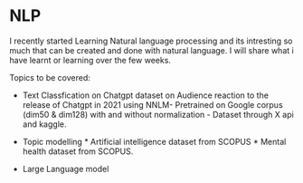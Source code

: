 # NLP

I recently started Learning Natural language processing and its intresting so much that can be created and done with natural language. I will share what i have learnt or learning over the few weeks.

Topics to be covered:  

  * Text Classfication on Chatgpt dataset on Audience reaction to the release of Chatgpt in 2021 using NNLM- Pretrained on Google corpus (dim50 & dim128) with and without normalization
        - Dataset through X api and kaggle.

  * Topic modelling
        * Artificial intelligence dataset from SCOPUS 
        * Mental health dataset from SCOPUS.
 * Large Language model





